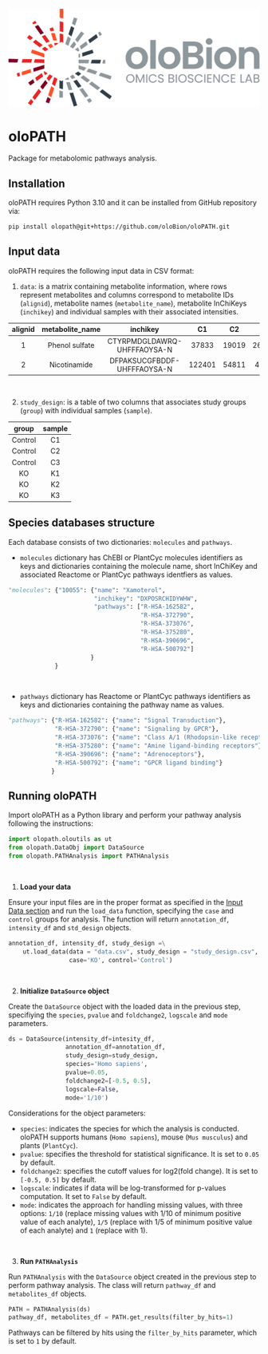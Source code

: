 ![oloPATH](images/olobion-logo.png)

# oloPATH

Package for metabolomic pathways analysis.

## Installation

oloPATH requires Python 3.10 and it can be installed from GitHub repository via:

```sh
pip install olopath@git+https://github.com/oloBion/oloPATH.git
```

## Input data

oloPATH requires the following input data in CSV format:

1. `data`: is a matrix containing metabolite information, where rows represent metabolites and columns correspond to metabolite IDs (`alignid`), metabolite names (`metabolite_name`), metabolite InChiKeys (`inchikey`) and individual samples with their associated intensities.

<center>

|alignid|metabolite_name|inchikey|C1 |C2 |C3 |K1 |K2 |K3 |
|:-----:|:-------------:|:------:|:-:|:-:|:-:|:-:|:-:|:-:|
|1|Phenol sulfate|CTYRPMDGLDAWRQ-UHFFFAOYSA-N|37833|19019|2648536|127311|2368521|19525|
|2|Nicotinamide|DFPAKSUCGFBDDF-UHFFFAOYSA-N|122401|54811|418613|95612|101095|153269

</center>

<br>

2. `study_design`: is a table of two columns that associates study groups (`group`) with individual samples (`sample`).

<center>

|group|sample|
|:---:|:----:|
|Control|C1|
|Control|C2|
|Control|C3|
|KO|K1|
|KO|K2|
|KO|K3|

</center>

## Species databases structure

Each database consists of two dictionaries: `molecules` and `pathways`.

- `molecules` dictionary has ChEBI or PlantCyc molecules identifiers as keys and dictionaries containing the molecule name, short InChiKey and associated Reactome or PlantCyc pathways identfiers as values.

```python
"molecules": {"10055": {"name": "Xamoterol",
                        "inchikey": "DXPOSRCHIDYWHW",
                        "pathways": ["R-HSA-162582",
                                     "R-HSA-372790",
                                     "R-HSA-373076",
                                     "R-HSA-375280",
                                     "R-HSA-390696",
                                     "R-HSA-500792"]
                       }
             }
```

<br>

- `pathways` dictionary has Reactome or PlantCyc pathways identifiers as keys and dictionaries containing the pathway name as values.

```python
"pathways": {"R-HSA-162582": {"name": "Signal Transduction"},
             "R-HSA-372790": {"name": "Signaling by GPCR"},
             "R-HSA-373076": {"name": "Class A/1 (Rhodopsin-like receptors)"},
             "R-HSA-375280": {"name": "Amine ligand-binding receptors"},
             "R-HSA-390696": {"name": "Adrenoceptors"},
             "R-HSA-500792": {"name": "GPCR ligand binding"}
            }
```

## Running oloPATH

Import oloPATH as a Python library and perform your pathway analysis following the instructions:

```python
import olopath.oloutils as ut
from olopath.DataObj import DataSource
from olopath.PATHAnalysis import PATHAnalysis
```

<br>

1. **Load your data**

Ensure your input files are in the proper format as specified in the [Input Data section](#input-data) and run the `load_data` function, specifying the `case` and `control` groups for analysis. The function will return `annotation_df`, `intensity_df` and `std_design` objects.

```python
annotation_df, intensity_df, study_design =\
    ut.load_data(data = "data.csv", study_design = "study_design.csv",
                 case='KO', control='Control')
```

<br>

2. **Initialize `DataSource` object**

Create the `DataSource` object with the loaded data in the previous step, specifiying the `species`, `pvalue` and `foldchange2`, `logscale` and `mode` parameters.

```python
ds = DataSource(intensity_df=intesity_df,
                annotation_df=annotation_df,
                study_design=study_design,
                species='Homo sapiens',
                pvalue=0.05,
                foldchange2=[-0.5, 0.5],
                logscale=False,
                mode='1/10')
```

Considerations for the object parameters:

- `species`: indicates the species for which the analysis is conducted. oloPATH supports humans (`Homo sapiens`), mouse (`Mus musculus`) and plants (`PlantCyc`).
- `pvalue`: specifies the threshold for statistical significance. It is set to `0.05` by default.
- `foldchange2`: specifies the cutoff values for log2(fold change). It is set to `[-0.5, 0.5]` by default.
- `logscale`: indicates if data will be log-transformed for p-values computation. It set to `False` by default.
- `mode`: indicates the approach for handling missing values, with three options: `1/10` (replace missing values with 1/10 of minimum positive value of each analyte), `1/5` (replace with 1/5 of minimum positive value of each analyte) and `1` (replace with 1).

<br>

3. **Run `PATHAnalysis`**

Run `PATHAnalysis` with the `DataSource` object created in the previous step to perform pathway analysis. The class will return `pathway_df` and `metabolites_df` objects.

```python
PATH = PATHAnalysis(ds)
pathway_df, metabolites_df = PATH.get_results(filter_by_hits=1)
```

Pathways can be filtered by hits using the `filter_by_hits` parameter, which is set to `1` by default.
